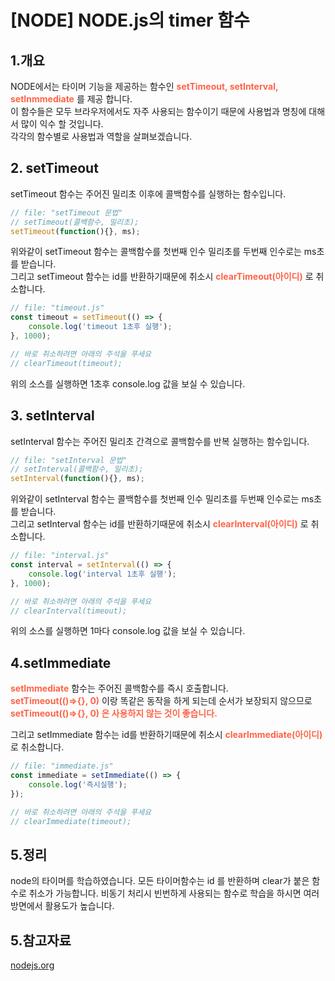 # [NODE] NODE.js의 timer 함수

## 1.개요
NODE에서는 타이머 기능을 제공하는 함수인 <b style="color:tomato">setTimeout, setInterval, setInmmediate</b> 를 제공 합니다.<br>
이 함수들은 모두 브라우저에서도 자주 사용되는 함수이기 때문에 사용법과 명칭에 대해서 많이 익수 할 것입니다.<br>
각각의 함수별로 사용법과 역할을 살펴보겠습니다.

## 2. setTimeout
setTimeout 함수는 주어진 밀리초 이후에 콜백함수를 실행하는 함수입니다.<br>

```js 
// file: "setTimeout 문법"
// setTimeout(콜백함수, 밀리초);
setTimeout(function(){}, ms);
```

위와같이 setTimeout 함수는 콜백함수를 첫번째 인수 밀리초를 두번째 인수로는 ms초를 받습니다.<br> 
그리고 setTimeout 함수는 id를 반환하기때문에 취소시 <b style="color:tomato">clearTimeout(아이디)</b> 로 취소합니다.

```js 
// file: "timeout.js"
const timeout = setTimeout(() => {
    console.log('timeout 1초후 실행');
}, 1000);

// 바로 취소하려면 아래의 주석을 푸세요
// clearTimeout(timeout);
```
위의 소스를 실행하면 1초후 console.log 값을 보실 수 있습니다. 

## 3. setInterval
setInterval 함수는 주어진 밀리초 간격으로 콜백함수를 반복 실행하는 함수입니다.<br>

```js 
// file: "setInterval 문법"
// setInterval(콜백함수, 밀리초);
setInterval(function(){}, ms);
```

위와같이 setInterval 함수는 콜백함수를 첫번째 인수 밀리초를 두번째 인수로는 ms초를 받습니다.<br> 
그리고 setInterval 함수는 id를 반환하기때문에 취소시 <b style="color:tomato">clearInterval(아이디)</b> 로 취소합니다.

```js 
// file: "interval.js"
const interval = setInterval(() => {
    console.log('interval 1초후 실행');
}, 1000);

// 바로 취소하려면 아래의 주석을 푸세요
// clearInterval(timeout);
```
위의 소스를 실행하면 1마다 console.log 값을 보실 수 있습니다. 

## 4.setImmediate 
<b style="color:tomato">setImmediate</b> 함수는 주어진 콜백함수를 즉시 호출합니다. <br>
<b style="color:tomato">setTimeout(()=>{}, 0)</b> 이랑 똑같은 동작을 하게 되는데 순서가 보장되지 않으므로 <b style="color:tomato">setTimeout(()=>{}, 0) 은 사용하지 않는 것이 좋습니다.</b>

그리고 setImmediate 함수는 id를 반환하기때문에 취소시 <b style="color:tomato">clearImmediate(아이디)</b> 로 취소합니다.


```js 
// file: "immediate.js"
const immediate = setImmediate(() => {
    console.log('즉시실행');
});

// 바로 취소하려면 아래의 주석을 푸세요
// clearImmediate(timeout);
```

## 5.정리 
node의 타이머를 학습하였습니다. 모든 타이머함수는 id 를 반환하며 clear가 붙은 함수로 취소가 가능합니다. 
비동기 처리시 빈번하게 사용되는 함수로 학습을 하시면 여러 방면에서 활용도가 높습니다. 

## 5.참고자료
[nodejs.org](https://nodejs.org/api/timers.html)



